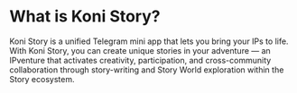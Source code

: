 # What is Koni Story?
Koni Story is a unified Telegram mini app that lets you bring your IPs to life. With Koni Story, you can create unique stories in your adventure — an IPventure that activates creativity, participation, and cross-community collaboration through story-writing and Story World exploration within the Story ecosystem.
